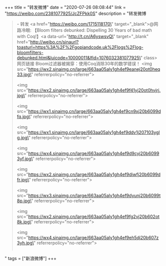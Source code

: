 +++
title = "转发微博"
date = "2020-07-26 08:08:44"
link = "https://weibo.com/2381077925/JcZFPkk0S"
description = "转发微博<br><blockquote> - 转发 <a href=\"https://weibo.com/1715118170\" target=\"_blank\">@网路冷眼</a>: 【Bloom filters debunked: Dispelling 30 Years of bad math with Coq!】<a data-url=\"http://t.cn/A6yswsvQ\" target=\"_blank\" href=\"http://weibo.cn/sinaurl?toasturl=https%3A%2F%2Fgopiandcode.uk%2Flogs%2Flog-bloomfilters-debunked.html&luicode=10000011&lfid=1076032381077925\" class>网页链接</a> Bloom过滤器被揭穿：使用Coq消除30年的数学错误！ <img src=\"https://wx2.sinaimg.cn/large/663aa05aly1gh4ef9eanej20ot0heq33.jpg\" referrerpolicy=\"no-referrer\"><br><br><img src=\"https://wx2.sinaimg.cn/large/663aa05aly1gh4ef9f41yj20ot0hvjrj.jpg\" referrerpolicy=\"no-referrer\"><br><br><img src=\"https://wx1.sinaimg.cn/large/663aa05aly1gh4ef9cn9xj20b6099dfq.jpg\" referrerpolicy=\"no-referrer\"><br><br><img src=\"https://wx1.sinaimg.cn/large/663aa05aly1gh4ef9ddv1j207103yglg.jpg\" referrerpolicy=\"no-referrer\"><br><br><img src=\"https://wx4.sinaimg.cn/large/663aa05aly1gh4ef9d9cyj20b60993yf.jpg\" referrerpolicy=\"no-referrer\"><br><br><img src=\"https://wx2.sinaimg.cn/large/663aa05aly1gh4ef9diwfj20b6099dfr.jpg\" referrerpolicy=\"no-referrer\"><br><br><img src=\"https://wx3.sinaimg.cn/large/663aa05aly1gh4ef9dyunj20b6099t8p.jpg\" referrerpolicy=\"no-referrer\"><br><br><img src=\"https://wx2.sinaimg.cn/large/663aa05aly1gh4ef9fg2vj20b602ot8k.jpg\" referrerpolicy=\"no-referrer\"><br><br><img src=\"https://wx4.sinaimg.cn/large/663aa05aly1gh4ef9eh5dj20b607z3yh.jpg\" referrerpolicy=\"no-referrer\"><br><br></blockquote>"
tags = ["新浪微博"]
+++
